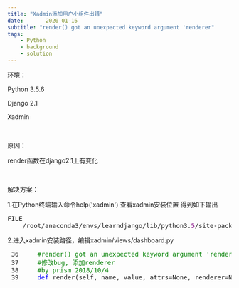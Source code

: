 ```yaml
---
title: "Xadmin添加用户小组件出错"
date:       2020-01-16
subtitle: "render() got an unexpected keyword argument 'renderer"
tags:
	- Python
	- background
	- solution
---
```



<p>环境：</p>
<p>Python 3.5.6</p>
<p>Django 2.1</p>
<p>Xadmin</p>
<p>&nbsp;</p>
<p>原因：</p>
<p>render函数在django2.1上有变化</p>
<p>&nbsp;</p>
<p>解决方案：</p>
<p>1.在Python终端输入命令help('xadmin') 查看xadmin安装位置 得到如下输出</p>
<div class="cnblogs_code">
<pre><span style="color: #000000;">FILE
    </span>/root/anaconda3/envs/learndjango/lib/python3.<span style="color: #800080;">5</span>/site-packages/xadmin/__init__.py</pre>
</div>
<p>2.进入xadmin安装路径，编辑xadmin/views/dashboard.py</p>
<div class="cnblogs_code">
<pre> 36     <span style="color: #008000;">#</span><span style="color: #008000;">render() got an unexpected keyword argument 'renderer'</span>
 37     <span style="color: #008000;">#</span><span style="color: #008000;">修改bug, 添加renderer</span>
 38     <span style="color: #008000;">#</span><span style="color: #008000;">by prism 2018/10/4</span>
 39     <span style="color: #0000ff;">def</span> render(self, name, value, attrs=None, renderer=None):</pre>
</div>
<p>&nbsp;</p>

